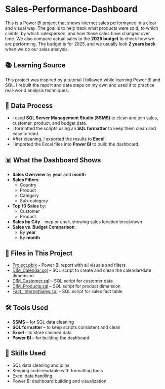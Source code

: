 # Sales-Performance-Dashboard
 This is a Power BI project that shows internet sales performance in a clear and visual way. The goal is to help track what products were sold, to which clients, by which salesperson, and how those sales have changed over time.
We also compare actual sales to the **2025 budget** to check how we are performing. The budget is for 2025, and we usually look **2 years back** when we do our sales analysis.

## 📚 Learning Source
This project was inspired by a tutorial I followed while learning Power BI and SQL. I rebuilt the report and data steps on my own and used it to practice real-world analysis techniques.

## 🔧 Data Process
- I used **SQL Server Management Studio (SSMS)** to clean and join sales, customer, product, and budget data.
- I formatted the scripts using an **SQL formatter** to keep them clean and easy to read.
- After cleaning, I exported the results to **Excel**.
- I imported the Excel files into **Power BI** to build the dashboard.

## 📊 What the Dashboard Shows
- **Sales Overview** by **year** and **month**
- **Sales Filters**:
  - Country
  - Product
  - Category
  - Sub-category
- **Top 10 Sales** by:
  - Customer
  - Product
- **Sales by City** – map or chart showing sales location breakdown
- **Sales vs. Budget Comparison**:
  - By **year**
  - By **month**

## 📁 Files in This Project
- [Project.pbix](https://github.com/J-Masula/Sales-Performance-Dashboard/blob/main/Project.pbix) – Power BI report with all visuals and filters  
- [DIM_Calendar.sql](https://github.com/J-Masula/Sales-Performance-Dashboard/blob/main/DIM_Calendar.sql) – SQL script to create and clean the calendar/date dimension  
- [DIM_Customer.sql](https://github.com/J-Masula/Sales-Performance-Dashboard/blob/main/DIM_Customer.sql) – SQL script for customer data  
- [DIM_Products.sql](https://github.com/J-Masula/Sales-Performance-Dashboard/blob/main/DIM_Products.sql) – SQL script for product dimension  
- [Fact_InternetSales.sql](https://github.com/J-Masula/Sales-Performance-Dashboard/blob/main/Fact_InternetSales.sql) – SQL script for sales fact table  

## 🛠 Tools Used
- **SSMS** – for SQL data cleaning
- **SQL formatter** – to keep scripts consistent and clean
- **Excel** – to store cleaned data
- **Power BI** – for building the dashboard

## 🧠 Skills Used
- SQL data cleaning and joins
- Keeping code readable with formatting tools
- Excel data handling
- Power BI dashboard building and visualization

